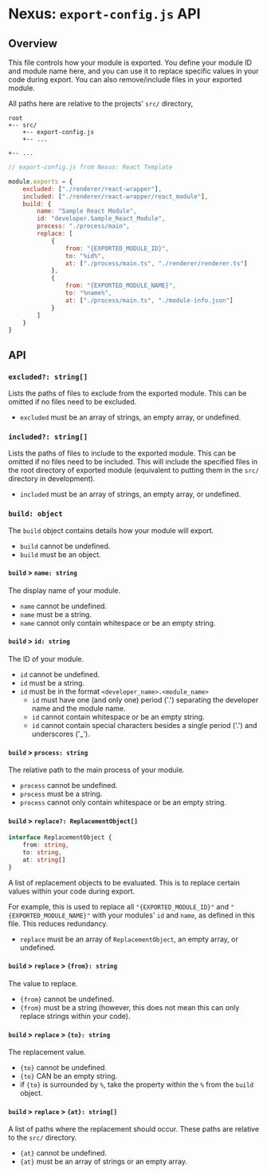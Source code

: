 # Nexus: `export-config.js` API
## Overview

This file controls how your module is exported. You define your module ID and module name here, and you can use it to replace specific values in your code during export. You can also remove/include files in your exported module.

All paths here are relative to the projects' `src/` directory,

```
root
+-- src/
    +-- export-config.js
    +-- ...

+-- ...
```

```javascript
// export-config.js from Nexus: React Template

module.exports = {
    excluded: ["./renderer/react-wrapper"],
    included: ["./renderer/react-wrapper/react_module"],
    build: {
        name: "Sample React Module",
        id: "developer.Sample_React_Module",
        process: "./process/main",
        replace: [
            {
                from: "{EXPORTED_MODULE_ID}",
                to: "%id%",
                at: ["./process/main.ts", "./renderer/renderer.ts"]
            },
            {
                from: "{EXPORTED_MODULE_NAME}",
                to: "%name%",
                at: ["./process/main.ts", "./module-info.json"]
            }
        ]
    }
}
```

## API
### `excluded?: string[]`
Lists the paths of files to exclude from the exported module. This can be omitted if no files need to be excluded.
- `excluded` must be an array of strings, an empty array, or undefined.

### `included?: string[]`
Lists the paths of files to include to the exported module. This can be omitted if no files need to be included. This will include the specified files in the root directory of exported module (equivalent to putting them in the `src/` directory in development).
- `included` must be an array of strings, an empty array, or undefined.

### `build: object`
The `build` object contains details how your module will export.
- `build` cannot be undefined.
- `build` must be an object.

#### `build` > `name: string`
The display name of your module.
- `name` cannot be undefined.
- `name` must be a string.
- `name` cannot only contain whitespace or be an empty string.

#### `build` > `id: string`
The ID of your module.
- `id` cannot be undefined.
- `id` must be a string.
- `id` must be in the format `<developer_name>.<module_name>`
  - `id` must have one (and only one) period ('.') separating the developer name and the module name.
  - `id` cannot contain whitespace or be an empty string.
  - `id` cannot contain special characters besides a single period ('.') and underscores ('_').

#### `build` > `process: string`
The relative path to the main process of your module.
- `process` cannot be undefined.
- `process` must be a string.
- `process` cannot only contain whitespace or be an empty string.

#### `build` > `replace?: ReplacementObject[]`

```typescript
interface ReplacementObject {
    from: string,
    to: string,
    at: string[]
}
```

A list of replacement objects to be evaluated. This is to replace certain values within your code during export.

For example, this is used to replace all `"{EXPORTED_MODULE_ID}"` and `"{EXPORTED_MODULE_NAME}"` with your modules' `id` and `name`, as defined in this file. This reduces redundancy.

- `replace` must be an array of `ReplacementObject`, an empty array, or undefined.

#### `build` > `replace` > `{from}: string`
The value to replace.
- `{from}` cannot be undefined.
- `{from}` must be a string (however, this does not mean this can only replace strings within your code).
  

#### `build` > `replace` > `{to}: string`
The replacement value.
- `{to}` cannot be undefined.
- `{to}` CAN be an empty string.
- if `{to}` is surrounded by `%`, take the property within the `%` from the `build` object.


#### `build` > `replace` > `{at}: string[]`
A list of paths where the replacement should occur. These paths are relative to the `src/` directory.
- `{at}` cannot be undefined.
- `{at}` must be an array of strings or an empty array.

